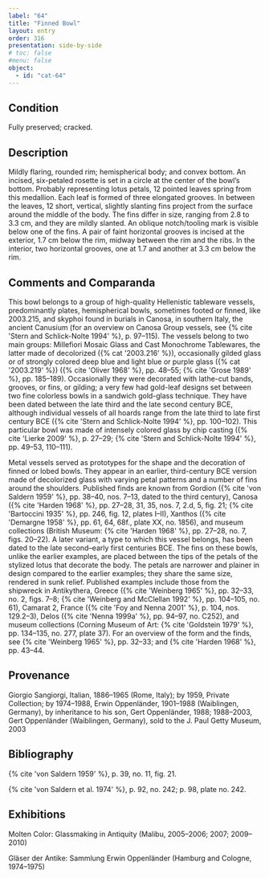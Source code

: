 ```yaml
---
label: "64"
title: "Finned Bowl"
layout: entry
order: 316
presentation: side-by-side
# toc: false
#menu: false 
object:
  - id: "cat-64"
---
```


## Condition

Fully preserved; cracked.

## Description

Mildly flaring, rounded rim; hemispherical body; and convex bottom. An incised, six-petaled rosette is set in a circle at the center of the bowl’s bottom. Probably representing lotus petals, 12 pointed leaves spring from this medallion. Each leaf is formed of three elongated grooves. In between the leaves, 12 short, vertical, slightly slanting fins project from the surface around the middle of the body. The fins differ in size, ranging from 2.8 to 3.3 cm, and they are mildly slanted. An oblique notch/tooling mark is visible below one of the fins. A pair of faint horizontal grooves is incised at the exterior, 1.7 cm below the rim, midway between the rim and the ribs. In the interior, two horizontal grooves, one at 1.7 and another at 3.3 cm below the rim.

## Comments and Comparanda

This bowl belongs to a group of high-quality Hellenistic tableware vessels, predominantly plates, hemispherical bowls, sometimes footed or finned, like 2003.215, and skyphoi found in burials in Canosa, in southern Italy, the ancient Canusium (for an overview on Canosa Group vessels, see {% cite 'Stern and Schlick-Nolte 1994' %}, p. 97–115). The vessels belong to two main groups: Millefiori Mosaic Glass and Cast Monochrome Tablewares, the latter made of decolorized ({% cat '2003.216' %}), occasionally gilded glass or of strongly colored deep blue and light blue or purple glass ({% cat '2003.219' %}) ({% cite 'Oliver 1968' %}, pp. 48–55; {% cite 'Grose 1989' %}, pp. 185–189). Occasionally they were decorated with lathe-cut bands, grooves, or fins, or gilding; a very few had gold-leaf designs set between two fine colorless bowls in a sandwich gold-glass technique. They have been dated between the late third and the late second century BCE, although individual vessels of all hoards range from the late third to late first century BCE ({% cite 'Stern and Schlick-Nolte 1994' %}, pp. 100–102). This particular bowl was made of intensely colored glass by chip casting ({% cite 'Lierke 2009' %}, p. 27–29; {% cite 'Stern and Schlick-Nolte 1994' %}, pp. 49–53, 110–111).

Metal vessels served as prototypes for the shape and the decoration of finned or lobed bowls. They appear in an earlier, third-century BCE version made of decolorized glass with varying petal patterns and a number of fins around the shoulders. Published finds are known from Gordion ({% cite 'von Saldern 1959' %}, pp. 38–40, nos. 7–13, dated to the third century), Canosa ({% cite 'Harden 1968' %}, pp. 27–28, 31, 35, nos. 7, 2.d, 5, fig. 21; {% cite 'Bartoccini 1935' %}, pp. 246, fig. 12, plates I–II), Xanthos ({% cite 'Demargne 1958' %}, pp. 61, 64, 68f., plate XX, no. 1856), and museum collections (British Museum: {% cite 'Harden 1968' %}, pp. 27–28, no. 7, figs. 20–22). A later variant, a type to which this vessel belongs, has been dated to the late second–early first centuries BCE. The fins on these bowls, unlike the earlier examples, are placed between the tips of the petals of the stylized lotus that decorate the body. The petals are narrower and plainer in design compared to the earlier examples; they share the same size, rendered in sunk relief. Published examples include those from the shipwreck in Antikythera, Greece ({% cite 'Weinberg 1965' %}, pp. 32–33, no. 2, figs. 7–8; {% cite 'Weinberg and McClellan 1992' %}, pp. 104–105, no. 61), Camarat 2, France ({% cite 'Foy and Nenna 2001' %}, p. 104, nos. 129.2–3), Delos ({% cite 'Nenna 1999a' %}, pp. 94–97, no. C252), and museum collections (Corning Museum of Art: {% cite 'Goldstein 1979' %}, pp. 134–135, no. 277, plate 37). For an overview of the form and the finds, see {% cite 'Weinberg 1965' %}, pp. 32–33; and {% cite 'Harden 1968' %}, pp. 43–44.

## Provenance

Giorgio Sangiorgi, Italian, 1886–1965 (Rome, Italy); by 1959, Private Collection; by 1974–1988, Erwin Oppenländer, 1901–1988 (Waiblingen, Germany), by inheritance to his son, Gert Oppenländer, 1988; 1988–2003, Gert Oppenländer (Waiblingen, Germany), sold to the J. Paul Getty Museum, 2003

## Bibliography

{% cite 'von Saldern 1959' %}, p. 39, no. 11, fig. 21.

{% cite 'von Saldern et al. 1974' %}, p. 92, no. 242; p. 98, plate no. 242.

## Exhibitions

Molten Color: Glassmaking in Antiquity (Malibu, 2005–2006; 2007; 2009–2010)

Gläser der Antike: Sammlung Erwin Oppenländer (Hamburg and Cologne, 1974–1975)